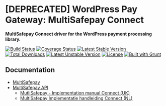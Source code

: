 # [DEPRECATED] WordPress Pay Gateway: MultiSafepay Connect

**MultiSafepay Connect driver for the WordPress payment processing library.**

[![Build Status](https://travis-ci.org/wp-pay-gateways/multisafepay-connect.svg?branch=develop)](https://travis-ci.org/wp-pay-gateways/multisafepay-connect)
[![Coverage Status](https://coveralls.io/repos/wp-pay-gateways/multisafepay-connect/badge.svg?branch=develop)](https://coveralls.io/r/wp-pay-gateways/multisafepay-connect?branch=develop)
[![Latest Stable Version](https://poser.pugx.org/wp-pay-gateways/multisafepay-connect/v/stable)](https://packagist.org/packages/wp-pay-gateways/multisafepay-connect)
[![Total Downloads](https://poser.pugx.org/wp-pay-gateways/multisafepay-connect/downloads)](https://packagist.org/packages/wp-pay-gateways/multisafepay-connect)
[![Latest Unstable Version](https://poser.pugx.org/wp-pay-gateways/multisafepay-connect/v/unstable)](https://packagist.org/packages/wp-pay-gateways/multisafepay-connect)
[![License](https://poser.pugx.org/wp-pay-gateways/multisafepay-connect/license)](https://packagist.org/packages/wp-pay-gateways/multisafepay-connect)
[![Built with Grunt](https://cdn.gruntjs.com/builtwith.svg)](http://gruntjs.com/)

## Documentation

*	[MultiSafepay](https://multisafepay.com/)
*	[MultiSafepay API](https://multisafepay.com/nl/Artikelen-Support-Zakelijk/asp-en-php-download-zakelijk.html)
	*	[MutliSafepay - Implementation manual Connect (UK)](http://www.wp-pay.org/wp-content/uploads/2015/04/multisafepay-connect-en.pdf)
	*	[MultiSafepay Implementatie handleiding Connect (NL)](http://www.wp-pay.org/wp-content/uploads/2015/04/multisafepay-connect-nl.pdf)

